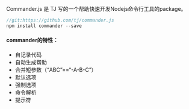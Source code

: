 Commander.js 是 TJ 写的一个帮助快速开发Nodejs命令行工具的package。

```js
//git:https://github.com/tj/commander.js
npm install commander --save
```

#### commander的特性：

* 自记录代码
* 自动生成帮助
* 合并短参数（“ABC”==“-A-B-C”）
* 默认选项
* 强制选项​​
* 命令解析
* 提示符

